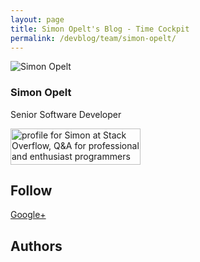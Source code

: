 ```yaml
---
layout: page
title: Simon Opelt's Blog - Time Cockpit
permalink: /devblog/team/simon-opelt/
---
```


<function name="Composite.Community.Blog.BlogRenderer">
  <param name="BlogEntriesCount" value="10" />
  <param name="BlogListOptions" value="Show teaser,Show author,Show date,Show tags,Show RSS" />
  <param name="Author" value="42277379-0c5c-4492-87b5-76c86dadc3f8" />
</function><p>
  <img src="{{site.baseurl}}/content/images/team/simon_opelt.png?mw=82&amp;mh=96" alt="Simon Opelt" title="Simon Opelt" class="floatLeft" />
</p><h3>Simon Opelt</h3><p>Senior Software Developer</p><p class="floatClear"></p><p>
  <a href="http://stackoverflow.com/users/468244/simon">
    <img src="http://stackoverflow.com/users/flair/468244.png" width="208" height="58" alt="profile for Simon at Stack Overflow, Q&amp;A for professional and enthusiast programmers" title="profile for Simon at Stack Overflow, Q&amp;A for professional and enthusiast programmers" />
  </a>
</p><script type="text/javascript" src="http://video.ch9.ms/widgets/VSachievements.min.js?user=Simon_SA&amp;showDescription=false&amp;showTimeEarned=false&amp;showUserName=false&amp;showScore=false&amp;iconSize=small&amp;showDateEarned=false&amp;showMore=false&amp;maxAchievements=10&amp;showPoints=false;defaultCSS=false" id="ch9VSachievements" defer="defer"></script><h2>Follow</h2><p>
  <a href="https://plus.google.com/106562815073491068990?rel=author" rel="me" target="_blank">Google+</a>
</p><h2>Authors</h2><function name="Composite.Community.Blog.Authors">
  <param name="DevBlog" value="True" />
</function>
